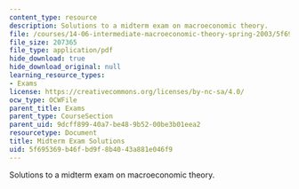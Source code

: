 ```yaml
---
content_type: resource
description: Solutions to a midterm exam on macroeconomic theory.
file: /courses/14-06-intermediate-macroeconomic-theory-spring-2003/5f695369b46fbd9f8b4043a881e046f9_midterm_solutions.pdf
file_size: 207365
file_type: application/pdf
hide_download: true
hide_download_original: null
learning_resource_types:
- Exams
license: https://creativecommons.org/licenses/by-nc-sa/4.0/
ocw_type: OCWFile
parent_title: Exams
parent_type: CourseSection
parent_uid: 9dcff899-40a7-be48-9b52-00be3b01eea2
resourcetype: Document
title: Midterm Exam Solutions
uid: 5f695369-b46f-bd9f-8b40-43a881e046f9
---
```

Solutions to a midterm exam on macroeconomic theory.